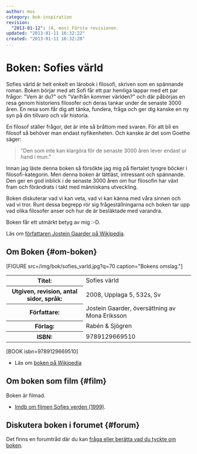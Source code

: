 ```yaml
---
author: mos
category: bok-inspiration
revision:
  "2013-01-12": (A, mos) Första revisionen.
updated: "2013-01-11 16:32:22"
created: "2013-01-11 16:32:20"
...
```

Boken: Sofies värld
==================================

Sofies värld är helt enkelt en lärobok i filosofi, skriven som en spännande roman. Boken börjar med att Sofi får ett par hemliga lappar med ett par frågor: "Vem är du?" och "Varifrån kommer världen?" och där påbörjas en resa genom historiens filosofer och deras tankar under de senaste 3000 åren. En resa som får dig att tänka, fundera, fråga och ger dig kanske en ny syn på din tillvaro och vår historia.



<!--more-->

En filosof ställer frågor, det är inte så bråttom med svaren. För att bli en filosof så behöver man endast nyfikenheten. Och kanske är det som Goethe säger:

> "Den som inte kan klargöra för de senaste 3000 åren lever endast ur hand i mun."

Innan jag läste denna boken så försökte jag mig på flertalet tyngre böcker i filosofi-kategorin. Men denna boken är lättläst, intressant och spännande. Den ger en god inblick i de senaste 3000 åren om hur filosofin har växt fram och förändrats i takt med människans utveckling.

Boken diskuterar vad vi kan veta, vad vi kan känna med våra sinnen och vad vi tror. Runt dessa begrepp rör sig frågeställningarna och boken tar upp vad olika filosofer anser och hur de är besläktade med varandra.

Boken får ett utmärkt betyg av mig :-D. 

Läs om [författaren Jostein Gaarder på Wikipedia](http://en.wikipedia.org/wiki/Jostein_Gaarder).





Om Boken {#om-boken}
--------------------

[FIGURE src=/img/bok/sofies_varld.jpg?q=70 caption="Bokens omslag."]

<table>
<tr><th>Titel:</th><td>Sofies värld<td></tr>
<tr><th>Utgiven, revision, antal sidor, språk:</th><td>2008, Upplaga 5, 532s, Sv<td></tr>
<tr><th>Författare:</th><td>Jostein Gaarder, översättning av Mona Eriksson<td></tr>
<tr><th>Förlag:</th><td>Rabén & Sjögren<td></tr>
<tr><th>ISBN:</th><td>9789129669510<td></tr>
</table>

[BOOK isbn=9789129669510]

* Läs om [boken på Wikipedia](http://sv.wikipedia.org/wiki/Sofies_v%C3%A4rld)



Om boken som film {#film}
----------------------------------

Boken är filmad.

* [Imdb om filmen Sofies verden (1999)](http://www.imdb.com/title/tt0125507/).



Diskutera boken i forumet {#forum}
----------------------------------

Det finns en forumtråd där du kan [fråga eller berätta vad du tyckte om boken](f/5375).
